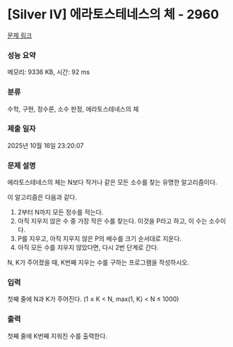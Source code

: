 # [Silver IV] 에라토스테네스의 체 - 2960 

[문제 링크](https://www.acmicpc.net/problem/2960) 

### 성능 요약

메모리: 9336 KB, 시간: 92 ms

### 분류

수학, 구현, 정수론, 소수 판정, 에라토스테네스의 체

### 제출 일자

2025년 10월 16일 23:20:07

### 문제 설명

<p>에라토스테네스의 체는 N보다 작거나 같은 모든 소수를 찾는 유명한 알고리즘이다.</p>

<p>이 알고리즘은 다음과 같다.</p>

<ol>
	<li>2부터 N까지 모든 정수를 적는다.</li>
	<li>아직 지우지 않은 수 중 가장 작은 수를 찾는다. 이것을 P라고 하고, 이 수는 소수이다.</li>
	<li>P를 지우고, 아직 지우지 않은 P의 배수를 크기 순서대로 지운다.</li>
	<li>아직 모든 수를 지우지 않았다면, 다시 2번 단계로 간다.</li>
</ol>

<p>N, K가 주어졌을 때, K번째 지우는 수를 구하는 프로그램을 작성하시오.</p>

### 입력 

 <p>첫째 줄에 N과 K가 주어진다. (1 ≤ K < N, max(1, K) < N ≤ 1000)</p>

### 출력 

 <p>첫째 줄에 K번째 지워진 수를 출력한다.</p>

